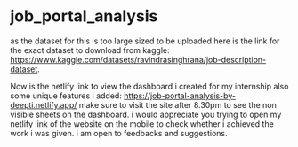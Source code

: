 # job_portal_analysis
as the dataset for this is too large sized to be uploaded here is the link for the exact dataset to download from kaggle: https://www.kaggle.com/datasets/ravindrasinghrana/job-description-dataset.

Now is the netlify link to view the dashboard  i created for my internship also some unique features i added: https://job-portal-analysis-by-deepti.netlify.app/
make sure to visit the site after 8.30pm to see the non visible sheets on the dashboard. i would appreciate you trying to open my netlify link of the website on the mobile to check whether i achieved the work i was given. i am open to feedbacks and suggestions.
